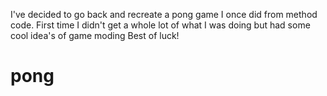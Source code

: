 I've decided to go back and recreate a pong game I once did from method code.
First time I didn't get a whole lot  of what I was doing but had some cool idea's of game moding
Best of luck!

# pong
